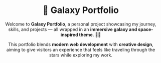 <div align="center">

# 🌌 Galaxy Portfolio  

Welcome to **Galaxy Portfolio**, a personal project showcasing my journey, skills, and projects — all wrapped in an **immersive galaxy and space-inspired theme**. 🚀✨  

This portfolio blends **modern web development** with **creative design**, aiming to give visitors an experience that feels like traveling through the stars while exploring my work.  

</div>


